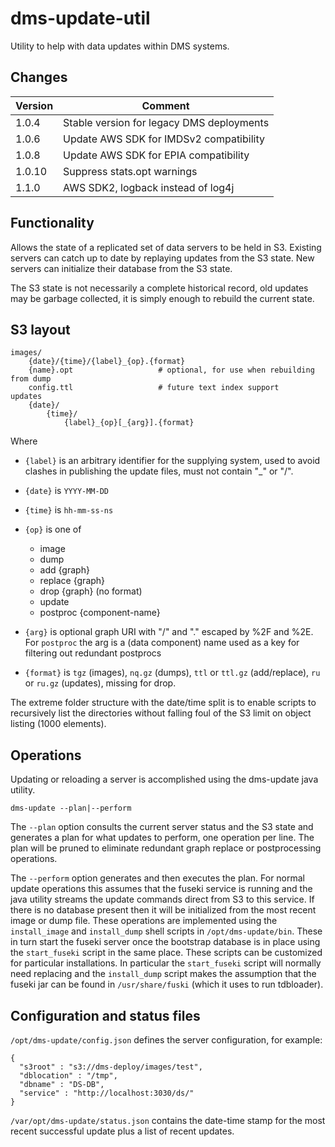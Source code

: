 # dms-update-util

Utility to help with data updates within DMS systems.

## Changes

| Version | Comment                                   |
|---------|-------------------------------------------|
| 1.0.4   | Stable version for legacy DMS deployments |
| 1.0.6   | Update AWS SDK for IMDSv2 compatibility   |
| 1.0.8   | Update AWS SDK for EPIA compatibility     |
| 1.0.10  | Suppress stats.opt warnings               |
| 1.1.0   | AWS SDK2, logback instead of log4j        |

## Functionality

Allows the state of a replicated set of data servers to be held in S3. Existing servers can catch up to date by replaying updates from the S3 state. New servers can initialize their database from the S3 state.

The S3 state is not necessarily a complete historical record, old updates may be garbage collected, it is simply enough to rebuild the current state.

## S3 layout


    images/
        {date}/{time}/{label}_{op}.{format}
        {name}.opt                   # optional, for use when rebuilding from dump
        config.ttl                   # future text index support
    updates
        {date}/
            {time}/
                {label}_{op}[_{arg}].{format}

Where

   * `{label}` is an arbitrary identifier for the supplying system, used to avoid clashes in publishing the update files, must not contain "_" or "/".

   * `{date}` is `YYYY-MM-DD`

   * `{time}` is `hh-mm-ss-ns`

   * `{op}` is one of
       * image
       * dump
       * add {graph}
       * replace {graph}
       * drop {graph} (no format)
       * update
       * postproc {component-name}

   * `{arg}` is optional graph URI with "/" and "." escaped by %2F and %2E. For `postproc` the arg is a (data component) name used as a key for filtering out redundant postprocs

   * `{format}` is `tgz` (images), `nq.gz` (dumps), `ttl` or `ttl.gz` (add/replace), `ru` or `ru.gz` (updates), missing for drop.

The extreme folder structure with the date/time split is to enable scripts to recursively list the directories without falling foul of the S3 limit on object listing (1000 elements).

## Operations

Updating or reloading a server is accomplished using the dms-update java utility.

    dms-update --plan|--perform

The `--plan` option consults the current server status and the S3 state and generates a plan for what updates to perform, one operation per line. The plan will be pruned to eliminate redundant graph replace or postprocessing operations.

The `--perform` option generates and then executes the plan. For normal update operations this assumes that the fuseki service is running and the java utility streams the update commands direct from S3 to this service. If there is no database present then it will be initialized from the most recent image or dump file. These operations are implemented using the `install_image` and `install_dump` shell scripts in `/opt/dms-update/bin`. These in turn start the fuseki server once the bootstrap database is in place using the `start_fuseki` script in the same place. These scripts can be customized for particular installations. In particular the `start_fuseki` script will normally need replacing and the `install_dump` script makes the assumption that the fuseki jar can be found in `/usr/share/fuski` (which it uses to run tdbloader).

## Configuration and status files

`/opt/dms-update/config.json` defines the server configuration, for example:

    {
      "s3root" : "s3://dms-deploy/images/test",
      "dblocation" : "/tmp",
      "dbname" : "DS-DB",
      "service" : "http://localhost:3030/ds/"
    }

`/var/opt/dms-update/status.json` contains the date-time stamp for the most recent successful update plus a list of recent updates.
